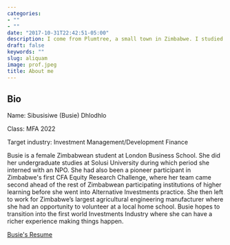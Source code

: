 ```yaml
---
categories:
- ""
- ""
date: "2017-10-31T22:42:51-05:00"
description: I come from Plumtree, a small town in Zimbabwe. I studied Finance with Accounting Minor at Solusi University and was part of my school’s CFA Equity Research Challenge Team. We researched on a Zimbabwean-domiciled business operating in the aquaculture industry and presented an investment recommendation before a panel of judges. I worked in Alternative Investments, NPOs and agricultural engineering and have volunteered at a local home-school. I would like to work in Investment Management where I can contribute to improving the livelihoods after completing the Masters programme at LBS.
draft: false
keywords: ""
slug: aliquam
image: prof.jpeg
title: About me
---
```

## Bio

Name: Sibusisiwe (Busie) Dhlodhlo

Class: MFA 2022

Target industry: Investment Management/Development Finance

Busie is a female Zimbabwean student at London Business School. She did her undergraduate studies at Solusi University during which period she interned with an NPO. She had also been a pioneer participant in Zimbabwe's first CFA Equity Research Challenge, where her team came second ahead of the rest of Zimbabwean participating institutions of higher learning before she went into Alternative Investments practice. She then left to work for Zimbabwe’s largest agricultural engineering manufacturer where she had an opportunity to volunteer at a local home school. Busie hopes to transition into the first world Investments Industry where she can have a richer experience making things happen.

[Busie's Resume](https://drive.google.com/file/d/1e33vBvCsmpP236iu63DFm1kBKFGrWSzD/view?usp=sharing)
